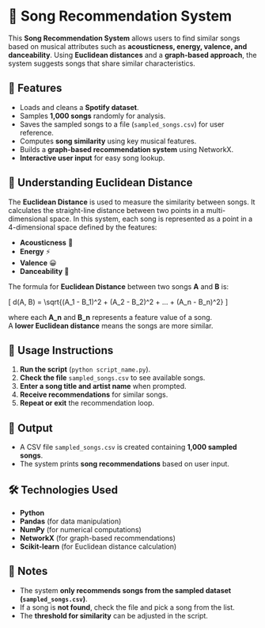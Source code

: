 # 🎵 Song Recommendation System

This **Song Recommendation System** allows users to find similar songs based on musical attributes such as **acousticness, energy, valence, and danceability**. Using **Euclidean distances** and a **graph-based approach**, the system suggests songs that share similar characteristics.

## 🚀 Features

- Loads and cleans a **Spotify dataset**.
- Samples **1,000 songs** randomly for analysis.
- Saves the sampled songs to a file (`sampled_songs.csv`) for user reference.
- Computes **song similarity** using key musical features.
- Builds a **graph-based recommendation system** using NetworkX.
- **Interactive user input** for easy song lookup.

## 📏 Understanding Euclidean Distance

The **Euclidean Distance** is used to measure the similarity between songs. It calculates the straight-line distance between two points in a multi-dimensional space. In this system, each song is represented as a point in a 4-dimensional space defined by the features:

- **Acousticness** 🎵
- **Energy** ⚡
- **Valence** 😀
- **Danceability** 💃

The formula for **Euclidean Distance** between two songs **A** and **B** is:

\[
d(A, B) = \sqrt{(A_1 - B_1)^2 + (A_2 - B_2)^2 + ... + (A_n - B_n)^2}
\]

where each **A_n** and **B_n** represents a feature value of a song.  
A **lower Euclidean distance** means the songs are more similar.

## 📄 Usage Instructions

1. **Run the script** (`python script_name.py`).
2. **Check the file** `sampled_songs.csv` to see available songs.
3. **Enter a song title and artist name** when prompted.
4. **Receive recommendations** for similar songs.
5. **Repeat or exit** the recommendation loop.

## 📂 Output

- A CSV file `sampled_songs.csv` is created containing **1,000 sampled songs**.
- The system prints **song recommendations** based on user input.

## 🛠️ Technologies Used

- **Python**
- **Pandas** (for data manipulation)
- **NumPy** (for numerical computations)
- **NetworkX** (for graph-based recommendations)
- **Scikit-learn** (for Euclidean distance calculation)

## 🔹 Notes

- The system **only recommends songs from the sampled dataset (`sampled_songs.csv`)**.
- If a song is **not found**, check the file and pick a song from the list.
- The **threshold for similarity** can be adjusted in the script.

